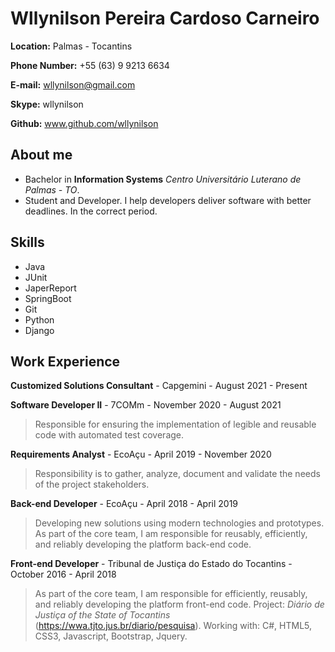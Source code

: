 # Wllynilson Pereira Cardoso Carneiro

**Location:** Palmas - Tocantins

**Phone Number:** +55 (63) 9 9213 6634

**E-mail:** wllynilson@gmail.com

**Skype:** wllynilson

**Github:** www.github.com/wllynilson

## About me
* Bachelor in **Information Systems** _Centro Universitário Luterano de Palmas - TO_.
* Student and Developer. I help developers deliver software with better deadlines. In the correct period.

## Skills

* Java
* JUnit
* JaperReport
* SpringBoot
* Git
* Python
* Django

## Work Experience

**Customized Solutions Consultant** - Capgemini - August 2021 - Present

> 

**Software Developer II** - 7COMm - November 2020 - August 2021

> Responsible for ensuring the implementation of legible and reusable code with automated test coverage. 

**Requirements Analyst** - EcoAçu - April 2019 - November 2020

> Responsibility is to gather, analyze, document and validate the needs of the project stakeholders.

**Back-end Developer** - EcoAçu - April 2018 - April 2019

> Developing new solutions using modern technologies and prototypes. As part of the core team, I am responsible for reusably, efficiently, and reliably developing the platform back-end code. 

**Front-end Developer** - Tribunal de Justiça do Estado do Tocantins - October 2016 - April 2018

> As part of the core team, I am responsible for efficiently, reusably, and reliably developing the platform front-end code. Project: *Diário de Justiça of the State of Tocantins* (https://wwa.tjto.jus.br/diario/pesquisa). Working with: C#, HTML5, CSS3, Javascript, Bootstrap, Jquery.

